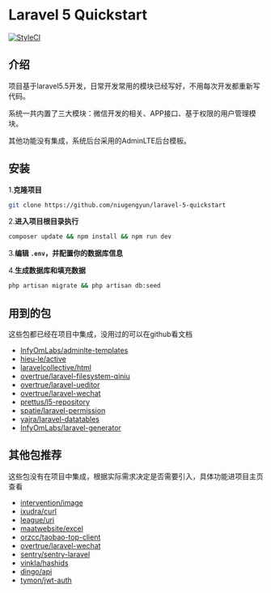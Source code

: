 # Laravel 5 Quickstart
[![StyleCI](https://styleci.io/repos/109128127/shield?branch=master)](https://styleci.io/repos/109128127)

## 介绍

项目基于laravel5.5开发，日常开发常用的模块已经写好，不用每次开发都重新写代码。

系统一共内置了三大模块：微信开发的相关、APP接口、基于权限的用户管理模块。

其他功能没有集成，系统后台采用的AdminLTE后台模板。



## 安装

1.**克隆项目**

```bash
git clone https://github.com/niugengyun/laravel-5-quickstart
```

2.**进入项目根目录执行**

```bash
composer update && npm install && npm run dev
```

3.**编辑 `.env`，并配置你的数据库信息**

4.**生成数据库和填充数据**

```bash
php artisan migrate && php artisan db:seed
```



## 用到的包

这些包都已经在项目中集成，没用过的可以在github看文档


- [InfyOmLabs/adminlte-templates](https://github.com/InfyOmLabs/adminlte-templates)
- [hieu-le/active](https://github.com/letrunghieu/active)
- [laravelcollective/html](https://github.com/LaravelCollective/html)
- [overtrue/laravel-filesystem-qiniu](https://github.com/overtrue/laravel-filesystem-qiniu)
- [overtrue/laravel-ueditor](https://github.com/overtrue/laravel-ueditor)
- [overtrue/laravel-wechat](https://github.com/overtrue/laravel-wechat)
- [prettus/l5-repository](https://github.com/andersao/l5-repository)
- [spatie/laravel-permission](https://github.com/spatie/laravel-permission)
- [yajra/laravel-datatables](https://github.com/yajra/laravel-datatables)
- [InfyOmLabs/laravel-generator](https://github.com/InfyOmLabs/laravel-generator)





## 其他包推荐

这些包没有在项目中集成，根据实际需求决定是否需要引入，具体功能进项目主页查看

- [intervention/image](https://github.com/Intervention/image)
- [ixudra/curl](https://github.com/ixudra/curl)
- [league/uri](https://github.com/thephpleague/uri)
- [maatwebsite/excel](https://github.com/Maatwebsite/Laravel-Excel)
- [orzcc/taobao-top-client](https://github.com/orzcc/taobao-top-client)
- [overtrue/laravel-wechat](https://github.com/overtrue/laravel-wechat)
- [sentry/sentry-laravel](https://github.com/getsentry/sentry-laravel)
- [vinkla/hashids](https://github.com/vinkla/laravel-hashids)
- [dingo/api](https://github.com/dingo/api)
- [tymon/jwt-auth](https://github.com/tymondesigns/jwt-auth)